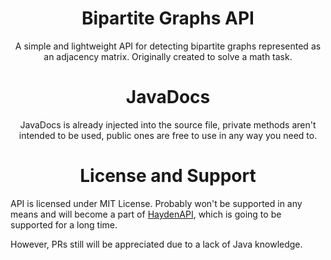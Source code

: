 <div align="center"> <h1>  Bipartite Graphs API</h1> </div>
<div align="center"> A simple and lightweight API for detecting bipartite graphs represented as an adjacency matrix. Originally created to solve a math task. </div>

<div align="center"> <h1>  JavaDocs</h1> </div>
<div align="center"> JavaDocs is already injected into the source file, private methods aren't intended to be used, public ones are free to use in any way you need to. </div>

<div align="center"> <h1>  License and Support</h1> </div>

API is licensed under MIT License. Probably won't be supported in any means and will become a part of [HaydenAPI](https://github.com/DenisMasterHerobrine/HaydenAPI), which is going to be supported for a long time.

However, PRs still will be appreciated due to a lack of Java knowledge.
